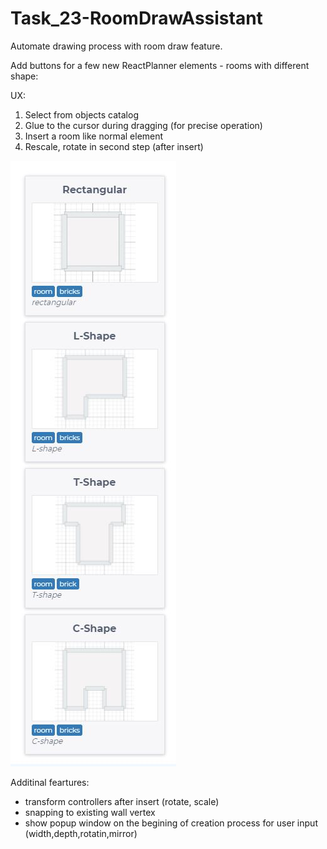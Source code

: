 # Task_23-RoomDrawAssistant

Automate drawing process with room draw feature.

Add buttons for a few new ReactPlanner elements - rooms with different shape:

UX:

1. Select from objects catalog
2. Glue to the cursor during dragging (for precise operation)
3. Insert a room like normal element
4. Rescale, rotate in second step (after insert)

![rooms](rooms.JPG)

Additinal feartures:

- transform controllers after insert (rotate, scale)
- snapping to existing wall vertex
- show popup window on the begining of creation process for user input (width,depth,rotatin,mirror)

